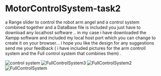 # MotorControlSystem-task2
a Range slider to control the robot arm angel and a control system combined together and a DataBase file is included you just have to download any localhost software .. in my case i have downloaded the Xampp software and included my local host port which you can change to create it on your browser... i hope you like the design for any suggestions send me your feedback ( i have included pictures for the arm controll system and the Full control system that combines them) .

![control system](https://user-images.githubusercontent.com/80005788/123516923-4296e580-d6a7-11eb-86cc-ede54e5ce46d.jpg)
![FullControlSystem3](https://user-images.githubusercontent.com/80005788/123516912-3a3eaa80-d6a7-11eb-88d3-5b0dd1baaf18.jpg)
![FullControlSystem2](https://user-images.githubusercontent.com/80005788/123516917-3e6ac800-d6a7-11eb-8ee3-a8fa314f83e4.jpg)
![FullControlSystem](https://user-images.githubusercontent.com/80005788/123516920-40cd2200-d6a7-11eb-8c1e-e180c9c5f819.jpg)




